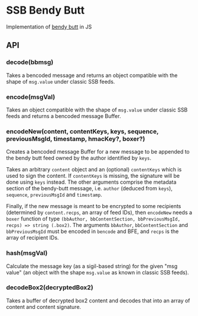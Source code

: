 # SSB Bendy Butt

Implementation of [bendy butt] in JS

## API

### decode(bbmsg)

Takes a bencoded message and returns an object compatible with the shape of
`msg.value` under classic SSB feeds.

### encode(msgVal)

Takes an object compatible with the shape of `msg.value` under classic SSB feeds
and returns a bencoded message Buffer.

### encodeNew(content, contentKeys, keys, sequence, previousMsgId, timestamp, hmacKey?, boxer?)

Creates a bencoded message Buffer for a new message to be appended to the bendy
butt feed owned by the author identified by `keys`.

Takes an arbitrary `content` object and an (optional) `contentKeys` which is
used to sign the content. If `contentKeys` is missing, the signature will be
done using `keys` instead. The other arguments comprise the metadata section of
the bendy-butt message, i.e. `author` (deduced from `keys`), `sequence`,
`previousMsgId` and `timestamp`.

Finally, if the new message is meant to be encrypted to some recipients
(determined by `content.recps`, an array of feed IDs), then `encodeNew` needs a
`boxer` function of type `(bbAuthor, bbContentSection, bbPreviousMsgId, recps) => string (.box2)`.
The arguments `bbAuthor`, `bbContentSection` and `bbPreviousMsgId` must be
encoded in `bencode` and BFE, and `recps` is the array of recipient IDs.

### hash(msgVal)

Calculate the message key (as a sigil-based string) for the given "msg value"
(an object with the shape `msg.value` as known in classic SSB feeds).

### decodeBox2(decryptedBox2)

Takes a buffer of decrypted box2 content and decodes that into an
array of content and content signature.


[bendy butt]: https://github.com/ssb-ngi-pointer/bendy-butt-spec
